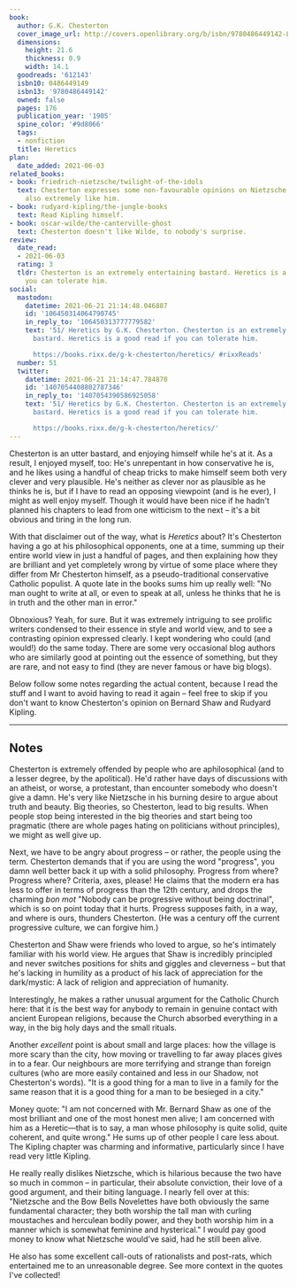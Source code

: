 ```yaml
---
book:
  author: G.K. Chesterton
  cover_image_url: http://covers.openlibrary.org/b/isbn/9780486449142-L.jpg
  dimensions:
    height: 21.6
    thickness: 0.9
    width: 14.1
  goodreads: '612143'
  isbn10: 0486449149
  isbn13: '9780486449142'
  owned: false
  pages: 176
  publication_year: '1905'
  spine_color: '#9d8066'
  tags:
  - nonfiction
  title: Heretics
plan:
  date_added: 2021-06-03
related_books:
- book: friedrich-nietzsche/twilight-of-the-idols
  text: Chesterton expresses some non-favourable opinions on Nietzsche while being
    also extremely like him.
- book: rudyard-kipling/the-jungle-books
  text: Read Kipling himself.
- book: oscar-wilde/the-canterville-ghost
  text: Chesterton doesn't like Wilde, to nobody's surprise.
review:
  date_read:
  - 2021-06-03
  rating: 3
  tldr: Chesterton is an extremely entertaining bastard. Heretics is a good read if
    you can tolerate him.
social:
  mastodon:
    datetime: 2021-06-21 21:14:48.046887
    id: '106450314064790745'
    in_reply_to: '106450313777779582'
    text: '51/ Heretics by G.K. Chesterton. Chesterton is an extremely entertaining
      bastard. Heretics is a good read if you can tolerate him.

      https://books.rixx.de/g-k-chesterton/heretics/ #rixxReads'
  number: 51
  twitter:
    datetime: 2021-06-21 21:14:47.784870
    id: '1407054408802787346'
    in_reply_to: '1407054390586925058'
    text: '51/ Heretics by G.K. Chesterton. Chesterton is an extremely entertaining
      bastard. Heretics is a good read if you can tolerate him.

      https://books.rixx.de/g-k-chesterton/heretics/'
---
```


Chesterton is an utter bastard, and enjoying himself while he's at it. As a result, I enjoyed myself, too: He's
unrepentant in how conservative he is, and he likes using a handful of cheap tricks to make himself seem both very
clever and very plausible. He's neither as clever nor as plausible as he thinks he is, but if I have to read an opposing
viewpoint (and is he ever), I might as well enjoy myself.
Though it would have been nice if he hadn't planned his
chapters to lead from one witticism to the next – it's a bit obvious and tiring in the long run.

With that disclaimer out of the way, what is *Heretics* about? It's Chesterton having a go at his philosophical
opponents, one at a time, summing up their entire world view in just a handful of pages, and then explaining how they
are brilliant and yet completely wrong by virtue of some place where they differ from Mr Chesterton himself, as a
pseudo-traditional conservative Catholic populist. A quote late in the books sums him up really well: "No man ought to
write at all, or even to speak at all, unless he thinks that he is in truth and the other man in error."

Obnoxious? Yeah, for sure. But it was extremely intriguing to see prolific writers condensed to their essence in style
and world view, and to see a contrasting opinion expressed clearly. I kept wondering who could (and would!) do the same
today. There are some very occasional blog authors who are similarly good at pointing out the essence of something, but
they are rare, and not easy to find (they are never famous or have big blogs).

Below follow some notes regarding the actual content, because I read the stuff and I want to avoid having to read it
again – feel free to skip if you don't want to know Chesterton's opinion on Bernard Shaw and Rudyard Kipling.

----

## Notes

Chesterton is extremely offended by people who are aphilosophical (and to a lesser degree, by the apolitical). He'd
rather have days of discussions with an atheist, or worse, a protestant, than encounter somebody who doesn't give a
damn. He's very like Nietzsche in his burning desire to argue about truth and beauty. Big theories, so Chesterton, lead
to big results. When people stop being interested in the big theories and start being too pragmatic (there are whole
pages hating on politicians without principles), we might as well give up.

Next, we have to be angry about progress – or rather, the people using the term. Chesterton demands that if you are
using the word "progress", you damn well better back it up with a solid philosophy. Progress from where? Progress where?
Criteria, axes, please! He claims that the modern era has less to offer in terms of progress than the 12th century, and
drops the charming *bon mot* "Nobody can be progressive without being doctrinal", which is so on point today that it hurts.
Progress supposes faith, in a way, and where is ours, thunders Chesterton. (He was a century off the current progressive
culture, we can forgive him.)

Chesterton and Shaw were friends who loved to argue, so he's intimately familiar with his world view. He argues that Shaw
is incredibly principled and never switches positions for shits and giggles and cleverness – but that he's lacking in
humility as a product of his lack of appreciation for the dark/mystic: A lack of religion and appreciation of
humanity.

Interestingly, he makes a rather unusual argument for the Catholic Church here: that it is the best way for anybody to
remain in genuine contact with ancient European religions, because the Church absorbed everything in a way, in the big
holy days and the small rituals.

Another *excellent* point is about small and large places: how the village is more scary than the city, how moving or
travelling to far away places gives in to a fear. Our neighbours are more terrifying and strange than foreign cultures
(who are more easily contained and less in our Shadow, not Chesterton's words).
"It is a good thing for a man to live in a family for the same reason that it is a good thing for a man to be besieged in a city."

Money quote: "I am not concerned with Mr. Bernard Shaw as one of the most brilliant and one of the most honest men
alive; I am concerned with him as a Heretic—that is to say, a man whose philosophy is quite solid, quite coherent, and
quite wrong." He sums up of other people I care less about. The Kipling chapter was charming and
informative, particularly since I have read very little Kipling.

He really really dislikes Nietzsche, which is hilarious because the two have so much in common – in particular, their
absolute conviction, their love of a good argument, and their biting language. I nearly fell over at this: "Nietzsche
and the Bow Bells Novelettes have both obviously the same fundamental character; they both worship the tall man with
curling moustaches and herculean bodily power, and they both worship him in a manner which is somewhat feminine and
hysterical." I would pay good money to know what Nietzsche would've said, had he still been alive.

He also has some excellent call-outs of rationalists and post-rats, which entertained me to an unreasonable degree. See
more context in the quotes I've collected!
